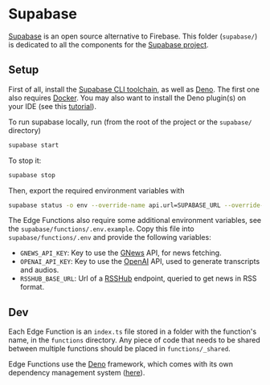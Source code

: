 # Supabase

[Supabase](https://supabase.com/) is an open source alternative to Firebase. This folder (`supabase/`) is dedicated to all the components for the [Supabase project](https://supabase.com/dashboard/project/dpxddbjyjdscvuhwutwu).

## Setup

First of all, install the [Supabase CLI toolchain](https://supabase.com/docs/guides/cli/getting-started), as well as [Deno](https://docs.deno.com/runtime/manual/getting_started/installation). The first one also requires [Docker](https://docs.docker.com/get-docker/). You may also want to install the Deno plugin(s) on your IDE (see this [tutorial](https://docs.deno.com/runtime/manual/getting_started/setup_your_environment#using-an-editoride)).

To run supabase locally, run (from the root of the project or the `supabase/` directory)

```sh
supabase start
```

To stop it:

```sh
supabase stop
```

Then, export the required environment variables with

```sh
supabase status -o env --override-name api.url=SUPABASE_URL --override-name auth.anon_key=SUPABASE_ANON_KEY > supabase/.env
```

The Edge Functions also require some additional environment variables, see the `supabase/functions/.env.example`. Copy this file into `supabase/functions/.env` and provide the following variables:

- `GNEWS_API_KEY`: Key to use the [GNews](https://gnews.io) API, for news fetching.
- `OPENAI_API_KEY`: Key to use the [OpenAI](https://openai.com) API, used to generate transcripts and audios.
- `RSSHUB_BASE_URL`: Url of a [RSSHub](https://rsshub.app) endpoint, queried to get news in RSS format.

## Dev

Each Edge Function is an `index.ts` file stored in a folder with the function's name, in the `functions` directory. Any piece of code that needs to be shared between multiple functions should be placed in `functions/_shared`.

Edge Functions use the [Deno](https://deno.com/) framework, which comes with its own dependency management system ([here](https://deno.land/x)).
